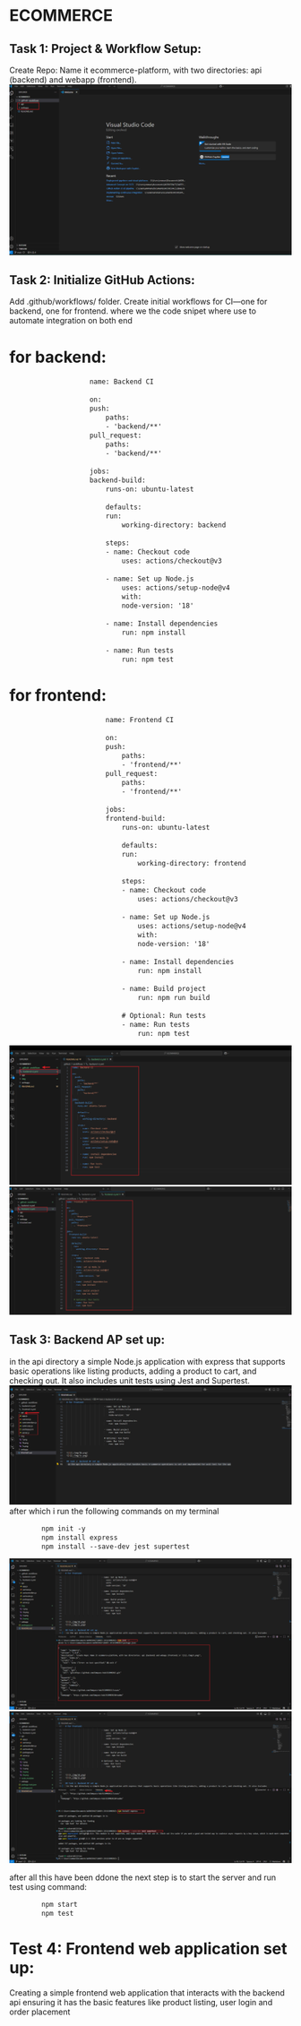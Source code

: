 # ECOMMERCE

## Task 1: Project & Workflow Setup:
Create Repo: Name it ecommerce-platform, with two directories: api (backend) and webapp (frontend).
![1](./img/1.png)

## Task 2:  Initialize GitHub Actions:

Add .github/workflows/ folder.
Create initial workflows for CI—one for backend, one for frontend. where we the code snipet where use to automate integration on both end

# for backend:

                        name: Backend CI

                        on:
                        push:
                            paths:
                            - 'backend/**'
                        pull_request:
                            paths:
                            - 'backend/**'

                        jobs:
                        backend-build:
                            runs-on: ubuntu-latest

                            defaults:
                            run:
                                working-directory: backend

                            steps:
                            - name: Checkout code
                                uses: actions/checkout@v3

                            - name: Set up Node.js
                                uses: actions/setup-node@v4
                                with:
                                node-version: '18'

                            - name: Install dependencies
                                run: npm install

                            - name: Run tests
                                run: npm test

# for frontend:

                            name: Frontend CI

                            on:
                            push:
                                paths:
                                - 'frontend/**'
                            pull_request:
                                paths:
                                - 'frontend/**'

                            jobs:
                            frontend-build:
                                runs-on: ubuntu-latest

                                defaults:
                                run:
                                    working-directory: frontend

                                steps:
                                - name: Checkout code
                                    uses: actions/checkout@v3

                                - name: Set up Node.js
                                    uses: actions/setup-node@v4
                                    with:
                                    node-version: '18'

                                - name: Install dependencies
                                    run: npm install

                                - name: Build project
                                    run: npm run build

                                # Optional: Run tests
                                - name: Run tests
                                    run: npm test


![1](./img/1b.png)
![1](./img/1c.png)

## Task 3: Backend AP set up:
 in the api directory a simple Node.js application with express that supports basic operations like listing products, adding a product to cart, and checking out. It also includes unit tests using Jest and Supertest.
 ![2](./img/2a.png)
 after which i run the following commands on my terminal

            npm init -y
            npm install express
            npm install --save-dev jest supertest
![2](./img/2b.png)
![2](./img/2c.png)

after all this have been ddone the next step is to start the server and run test using command:

            npm start
            npm test


# Test 4: Frontend web application set up:

Creating a simple frontend web application that interacts with the backend api ensuring it has the basic features like product listing, user login and order placement
